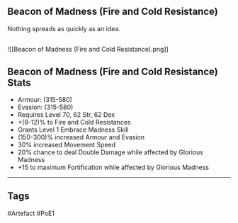 ## Beacon of Madness (Fire and Cold Resistance)
Nothing spreads as quickly as an idea.
##
![[Beacon of Madness (Fire and Cold Resistance).png]]
## Beacon of Madness (Fire and Cold Resistance) Stats
- Armour: (315-580)
- Evasion: (315-580)
- Requires Level 70, 62 Str, 62 Dex
- +(8-12)% to Fire and Cold Resistances
- Grants Level 1 Embrace Madness Skill
- (150-300)% increased Armour and Evasion
- 30% increased Movement Speed
- 20% chance to deal Double Damage while affected by Glorious Madness
- +15 to maximum Fortification while affected by Glorious Madness


---
## Tags
#Artefact
#PoE1